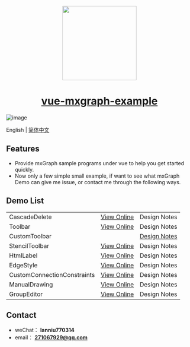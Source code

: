 <p align="center">
  <img width="200" src="http://picture.lanniu.top/vue-mxgraph.png">
</p>

<h1 align="center">
  <a href="https://demo.mxgraph.lanniu.top" target="_blank">vue-mxgraph-example</a>
</h1>

![image](http://picture.lanniu.top/gitTool.gif)

English | [简体中文](README-zh_CN.md)

## Features
* Provide mxGraph sample programs under vue to help you get started quickly.
* Now only a few simple small example, if want to see what mxGraph Demo can give me issue, or contact me through the following ways.

## Demo List

<table>
  <tr>
    <td>CascadeDelete</td>
    <td><a href="https://demo.mxgraph.lanniu.top/#/cascadeDelete" target="_blank">View Online</a></td>
    <td>Design Notes</td>
  </tr>
  <tr>
    <td>Toolbar</td>
    <td><a href="https://demo.mxgraph.lanniu.top/#/toolbar" target="_blank">View Online</a></td>
    <td>Design Notes</td>
  </tr>
  <tr>
    <td>CustomToolbar</td>
    <td><a href="https://demo.mxgraph.lanniu.top/#/customToolbar" target="_blank"View Online</a></td>
    <td><a href="https://github.com/lanniu/vue-mxgraph-example/tree/master/src/views/example/customToolbar">Design Notes</a></td>
  </tr>
  <tr>
    <td>StencilToolbar</td>
    <td><a href="https://demo.mxgraph.lanniu.top/#/stencilToolbar" target="_blank">View Online</a></td>
    <td>Design Notes</td>
  </tr>
  <tr>
    <td>HtmlLabel</td>
    <td><a href="https://demo.mxgraph.lanniu.top/#/htmlLabel" target="_blank">View Online</a></td>
    <td>Design Notes</td>
  </tr>
  <tr>
    <td>EdgeStyle</td>
    <td><a href="https://demo.mxgraph.lanniu.top/#/edgeStyle" target="_blank">View Online</a></td>
    <td>Design Notes</td>
  </tr>
  <tr>
    <td>CustomConnectionConstraints</td>
    <td><a href="https://demo.mxgraph.lanniu.top/#/customConnectionConstraints" target="_blank">View Online</a></td>
    <td>Design Notes</td>
  </tr>
  <tr>
    <td>ManualDrawing</td>
    <td><a href="https://demo.mxgraph.lanniu.top/#/manualDrawing" target="_blank">View Online</a></td>
    <td>Design Notes</td>
  </tr>
  <tr>
    <td>GroupEditor</td>
    <td><a href="https://demo.mxgraph.lanniu.top/#/groupEditor" target="_blank">View Online</a></td>
    <td>Design Notes</td>
  </tr>
</table>
    
## Contact
* weChat： **lanniu770314**
* email： **271067929@qq.com**
